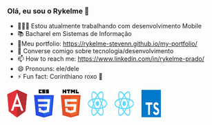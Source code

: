 ### Olá, eu sou o Rykelme 👋

- 👨🏻‍💻 Estou atualmente trabalhando com desenvolvimento Mobile
- 📚 Bacharel em Sistemas de Informação
- 🧾Meu portfolio: https://rykelme-stevenn.github.io/my-portfolio/
- 💬 Converse comigo sobre tecnologia/desenvolvimento
- 📫 How to reach me: https://www.linkedin.com/in/rykelme-prado/
- 😄 Pronouns: ele/dele
- ⚡ Fun fact: Corinthiano roxo 🦅

<div style="display: flex; margin-top: 16px;">
    <img id="image-footer" src="./images/Angular.svg" style="width: 46px; height: auto; margin-right: 16px;" alt="">
    <img id="image-footer" src="./images/CSS.svg" alt="" style="width: 46px; height: auto; margin-right: 16px;">
    <img id="image-footer" src="./images/HTML.svg" alt="" style="width: 46px; height: auto; margin-right: 16px;">
    <img id="image-footer" src="./images/React Native.svg" alt="" style="width: 46px; height: auto; margin-right: 16px;">
    <img id="image-footer" src="./images/React.svg" alt="" style="width: 46px; height: auto; margin-right: 16px;">
    <img id="image-footer" src="./images/Typescript.svg" alt="" style="width: 46px; height: auto; margin-right: 16px;">
</div>
